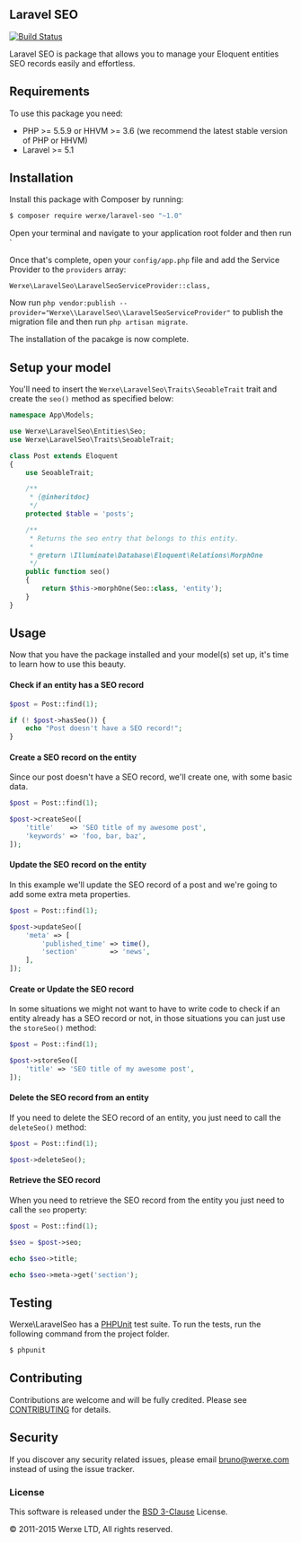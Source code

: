 ## Laravel SEO

[![Build Status](https://travis-ci.org/werxe/laravel-seo.svg?branch=master)](https://travis-ci.org/werxe/laravel-seo)

Laravel SEO is package that allows you to manage your Eloquent entities SEO records easily and effortless.

## Requirements

To use this package you need:

- PHP >= 5.5.9 or HHVM >= 3.6 (we recommend the latest stable version of PHP or HHVM)
- Laravel >= 5.1

## Installation

Install this package with Composer by running:

```sh
$ composer require werxe/laravel-seo "~1.0"
```

Open your terminal and navigate to your application root folder and then run `

Once that's complete, open your `config/app.php` file and add the Service Provider to the `providers` array:

    Werxe\LaravelSeo\LaravelSeoServiceProvider::class,

Now run `php vendor:publish --provider="Werxe\\LaravelSeo\\LaravelSeoServiceProvider"` to publish the migration file and then run `php artisan migrate`.

The installation of the pacakge is now complete.

## Setup your model

You'll need to insert the `Werxe\LaravelSeo\Traits\SeoableTrait` trait and create the `seo()` method as specified below:

```php
namespace App\Models;

use Werxe\LaravelSeo\Entities\Seo;
use Werxe\LaravelSeo\Traits\SeoableTrait;

class Post extends Eloquent
{
    use SeoableTrait;

    /**
     * {@inheritdoc}
     */
    protected $table = 'posts';

    /**
     * Returns the seo entry that belongs to this entity.
     *
     * @return \Illuminate\Database\Eloquent\Relations\MorphOne
     */
    public function seo()
    {
        return $this->morphOne(Seo::class, 'entity');
    }
}
```

## Usage

Now that you have the package installed and your model(s) set up, it's time to learn how to use this beauty.

#### Check if an entity has a SEO record

```php
$post = Post::find(1);

if (! $post->hasSeo()) {
    echo "Post doesn't have a SEO record!";
}
```

#### Create a SEO record on the entity

Since our post doesn't have a SEO record, we'll create one, with some basic data.

```php
$post = Post::find(1);

$post->createSeo([
    'title'    => 'SEO title of my awesome post',
    'keywords' => 'foo, bar, baz',
]);
```

#### Update the SEO record on the entity

In this example we'll update the SEO record of a post and we're going to add some extra meta properties.

```php
$post = Post::find(1);

$post->updateSeo([
    'meta' => [
        'published_time' => time(),
        'section'        => 'news',
    ],
]);
```

#### Create or Update the SEO record

In some situations we might not want to have to write code to check if an entity already has a SEO record or not, in those situations you can just use the `storeSeo()` method:

```php
$post = Post::find(1);

$post->storeSeo([
    'title' => 'SEO title of my awesome post',
]);
```

#### Delete the SEO record from an entity

If you need to delete the SEO record of an entity, you just need to call the `deleteSeo()` method:

```php
$post = Post::find(1);

$post->deleteSeo();
```

#### Retrieve the SEO record

When you need to retrieve the SEO record from the entity you just need to call the `seo` property:

```php
$post = Post::find(1);

$seo = $post->seo;

echo $seo->title;

echo $seo->meta->get('section');
```

## Testing

Werxe\LaravelSeo has a [PHPUnit](https://phpunit.de/) test suite. To run the tests, run the following command from the project folder.

```sh
$ phpunit
```

## Contributing

Contributions are welcome and will be fully credited. Please see [CONTRIBUTING](CONTRIBUTING.md) for details.

## Security

If you discover any security related issues, please email bruno@werxe.com instead of using the issue tracker.

### License

This software is released under the [BSD 3-Clause](LICENSE) License.

© 2011-2015 Werxe LTD, All rights reserved.
